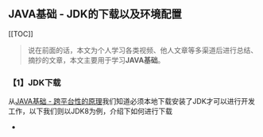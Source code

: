 ## JAVA基础 - JDK的下载以及环境配置

[[TOC]]

> 说在前面的话，本文为个人学习各类视频、他人文章等多渠道后进行总结、摘抄的文章，本文主要用于学习<b>JAVA基础</b>。

### 【1】JDK下载

从[JAVA基础 - 跨平台性的原理](basic_004.html)我们知道必须本地下载安装了JDK才可以进行开发工作，以下我们则以JDK8为例，介绍下如何进行下载

- 